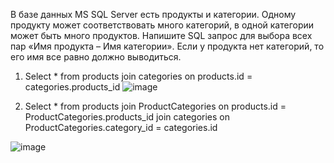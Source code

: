 В базе данных MS SQL Server есть продукты и категории. Одному продукту может соответствовать много категорий, в одной категории может быть много продуктов. Напишите SQL запрос для выбора всех пар «Имя продукта – Имя категории». Если у продукта нет категорий, то его имя все равно должно выводиться.
1) Select * from products join categories on products.id = categories.products_id 
![image](https://user-images.githubusercontent.com/63926083/217253382-9d953a25-a9aa-4ae5-bf2b-fcc5ae8fb36f.png)

2) Select * from products join ProductCategories on products.id = ProductCategories.products_id join categories on ProductCategories.category_id = categories.id

![image](https://user-images.githubusercontent.com/63926083/217253460-b1819bed-3b0d-45a9-a2e7-e53f912fd906.png)
